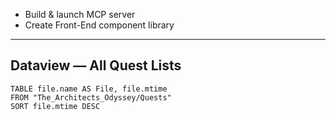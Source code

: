 - Build & launch MCP server
- Create Front-End component library


---
## Dataview — All Quest Lists
```dataview
TABLE file.name AS File, file.mtime
FROM "The_Architects_Odyssey/Quests"
SORT file.mtime DESC
```
